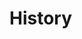 <div>
  <h1>History</h1>
  <div v-html="compiledAll"></div> <!-- Render compiled Markdown as HTML -->
</div>

<script setup>
import { computed, ref, onMounted } from 'vue';
import { marked } from 'marked';

const AllQuotes = ref(''); // Raw Markdown data
const CSV_URL = 'https://docs.google.com/spreadsheets/d/e/2PACX-1vT_jn9zYgQ5Tc6Fj15yaW3260i7DqqTnv8_QgliGj-M61qS5pgRspYFtnAiDk7xw0xl5SBKTdoYLNKP/pub?output=csv';

// Fetch the CSV data and process it into Markdown
async function fetchAll() {
  try {
    AllQuotes.value = ''; // Reset initial value
    const response = await fetch(CSV_URL);
    const text = await response.text();
    const rows = text.split('\n'); // Split CSV into rows

    if (rows.length > 1) {
      let markdownTable = ''; // Table header
      rows.forEach(row => {
        const columns = row.split(',');
        markdownTable = `## <span class="tt">"${columns[0]}"</span> <span class="su"> - Tejas Nyaharkar</span> <span class="VPBadge tip">${formatDate(columns[1])}</span>\n${markdownTable}`; // Table rows
      });
      //AllQuotes.value = '| Quote | Date |\n|--|--|\n' + markdownTable; // Set the compiled Markdown
      AllQuotes.value = markdownTable
    } else {
      AllQuotes.value = 'Could Not Get History';
    }
  } catch (error) {
    AllQuotes.value = 'Could Not Get History';
  }
}
function formatDate(dateStr) {
  // Split the date string into day, month, and year
  const [month, day, year] = dateStr.split('/');

  // Create a Date object with the extracted date
  const date = new Date(`${year}-${month}-${day}`);

  // Array of month names
  const monthNames = [
    'January', 'February', 'March', 'April', 'May', 'June', 
    'July', 'August', 'September', 'October', 'November', 'December'
  ];

  // Format the date as "Month Day, Year"
  return `${monthNames[date.getMonth()]} ${parseInt(day)}, ${year}`;
}

// Trigger the data fetch on page load
onMounted(fetchAll);

// Compile the Markdown into HTML
const compiledAll = computed(() => marked(AllQuotes.value));
</script>

<style>
@font-face {
  font-family: eb;
  src: url("./EBGaramond-Italic-VariableFont_wght.ttf");
}
.tt {
  color: var( --vp-c-text-1);
  line-height: 1.5;
}
.su {
  font-family: eb;
  color: var( --vp-c-text-2);
}
</style>